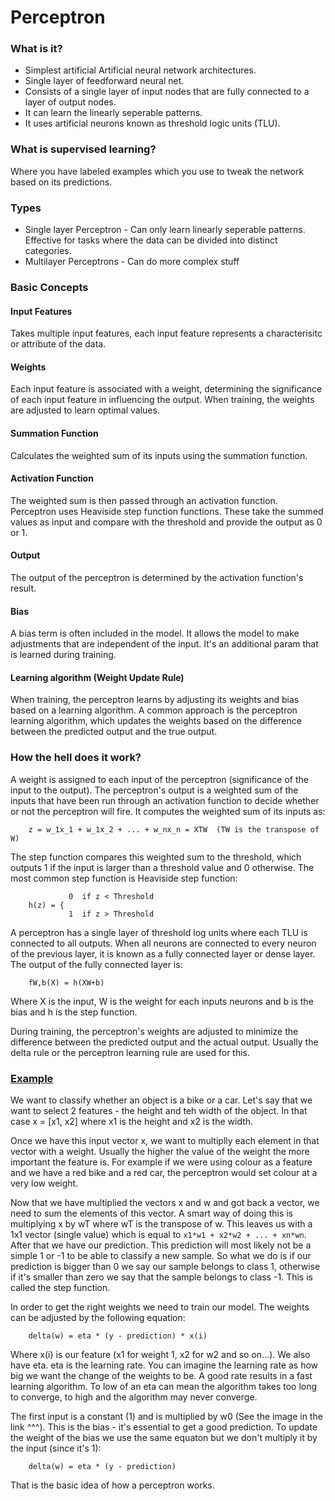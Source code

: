 # Perceptron
### What is it?
- Simplest artificial Artificial neural network architectures. 
- Single layer of feedforward neural net.
- Consists of a single layer of input nodes that are fully connected to a layer of output nodes.
- It can learn the linearly seperable patterns.
- It uses artificial neurons known as threshold logic units (TLU). 

### What is supervised learning?
Where you have labeled examples which you use to tweak the network based on its predictions.

### Types
- Single layer Perceptron - Can only learn linearly seperable patterns. Effective for tasks where the data can be divided into distinct categories.
- Multilayer Perceptrons - Can do more complex stuff

### Basic Concepts
#### Input Features
Takes multiple input features, each input feature represents a characterisitc or attribute of the data.

#### Weights
Each input feature is associated with a weight, determining the significance of each input feature in influencing the output. When training, the weights are adjusted to learn optimal values.

#### Summation Function
Calculates the weighted sum of its inputs using the summation function.

#### Activation Function
The weighted sum is then passed through an activation function. Perceptron uses Heaviside step function functions. These take the summed values as input and compare with the threshold and provide the output as 0 or 1.

#### Output
The output of the perceptron is determined by the activation function's result. 

#### Bias 
A bias term is often included in the model. It allows the model to make adjustments that are independent of the input. It's an additional param that is learned during training.

#### Learning algorithm (Weight Update Rule)
When training, the perceptron learns by adjusting its weights and bias based on a learning algorithm. A common approach is the perceptron learning algorithm, which updates the weights based on the difference between the predicted output and the true output.

### How the hell does it work?
A weight is assigned to each input of the perceptron (significance of the input to the output). The perceptron's output is a weighted sum of the inputs that have been run through an activation function to decide whether or not the perceptron will fire. 
It computes the weighted sum of its inputs as:
```
    z = w_1x_1 + w_1x_2 + ... + w_nx_n = XTW  (TW is the transpose of W)
```
The step function compares this weighted sum to the threshold, which outputs 1 if the input is larger than a threshold value and 0 otherwise. 
The most common step function is Heaviside step function:
```
             0  if z < Threshold
    h(z) = {
             1  if z > Threshold
```
A perceptron has a single layer of threshold log units where each TLU is connected to all outputs. 
When all neurons are connected to every neuron of the previous layer, it is known as a fully connected layer or dense layer.
The output of the fully connected layer is:
```
    fW,b(X) = h(XW+b)
```
Where X is the input, W is the weight for each inputs neurons and b is the bias and h is the step function.

During training, the perceptron's weights are adjusted to minimize the difference between the predicted output and the actual output. Usually the delta rule or the perceptron learning rule are used for this.

### [Example](https://riptutorial.com/machine-learning/example/22617/what-exactly-is-a-perceptron-)
We want to classify whether an object is a bike or a car. Let's say that we want to select 2 features - the height and teh width of the object. 
In that case x = [x1, x2] where x1 is the height and x2 is the width.

Once we have this input vector x, we want to multiplly each element in that vector with a weight. Usually the higher the value of the weight the more important the feature is. For example if we were using colour as a feature and we have a red bike and a red car, the perceptron would set colour at a very low weight.

Now that we have multiplied the vectors x and w and got back a vector, we need to sum the elements of this vector. A smart way of doing this is multiplying x by wT where wT is the transpose of w. This leaves us with a 1x1 vector (single value) which is equal to 
`x1*w1 + x2*w2 + ... + xn*wn`. 
After that we have our prediction. This prediction will most likely not be a simple 1 or -1 to be able to classify a new sample. So what we do is if our prediction is bigger than 0 we say our sample belongs to class 1, otherwise if it's smaller than zero we say that the sample belongs to class -1. This is called the step function.

In order to get the right weights we need to train our model. The weights can be adjusted by the following equation:
```
    delta(w) = eta * (y - prediction) * x(i)
```
Where x(i) is our feature (x1 for weight 1, x2 for w2 and so on...).
We also have eta. eta is the learning rate. You can imagine the learning rate as how big we want the change of the weights to be. A good rate results in a fast learning algorithm. To low of an eta can mean the algorithm takes too long to converge, to high and the algorithm may never converge.

The first input is a constant (1) and is multiplied by w0 (See the image in the link ^^^). This is the bias - it's essential to get a good prediction.
To update the weight of the bias we use the same equaton but we don't multiply it by the input (since it's 1):
```
    delta(w) = eta * (y - prediction)
```

That is the basic idea of how a perceptron works.

